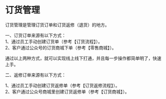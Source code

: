 # 订货管理

订货管理是管理订货订单和订货返修（退货）的地方。

一、订货订单来源有以下方式：  
1、通过员工手动创建订货单（参考【订货流程】）。  
2、客户通过公众号的订货商城下单（参考【零售商城】）。

通过以上两种方式，就可以实现线上线下打通，并且每一步操作都简单明了，快速上手。

二、返修订单来源有以下方式：

1、通过员工手动创建订货返修单（参考【订货返修流程】）。  
2、客户通过公众号商城里创建订货返修单（参考【订货商城】）。

